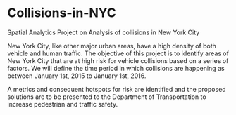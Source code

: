 # Collisions-in-NYC
Spatial Analytics Project on Analysis of collisions in New York City

New York City, like other major urban areas, have a high density of both vehicle and human traffic. The objective of this project is to identify areas of New York City that are at high risk for vehicle collisions based on a series of factors. We will define the time period in which collisions are happening as between January 1st, 2015 to January 1st, 2016. 

A metrics and consequent hotspots for risk are  identified and the proposed solutions are to be presented to the Department of Transportation to increase pedestrian and traffic safety.
